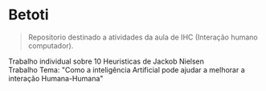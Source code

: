 # Betoti

> Repositorio destinado a atividades da aula de IHC (Interação humano computador).

Trabalho individual sobre 10 Heuristicas de Jackob Nielsen <br>
Trabalho Tema: "Como a inteligência Artificial pode ajudar a melhorar a interação Humana-Humana"
